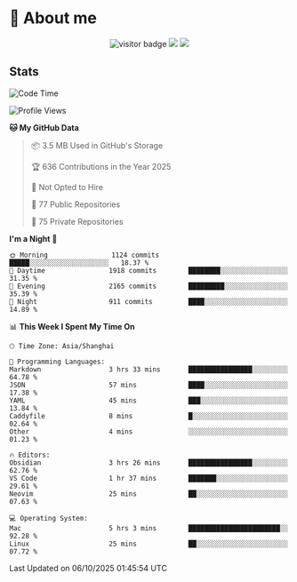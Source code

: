 <!-- ![](https://youpai.roccoshi.top/img/20200804214216.png) -->

# 🧐 About me
 
<p align="center">
<img src="https://visitor-badge.laobi.icu/badge?page_id=Lincest.Lincest&title=hits" alt="visitor badge"/>
<a href="mailto:imroccoshi@gmail.com"><img src="https://img.shields.io/badge/gmail-imroccoshi%40gmail.com-red"></a>
<a href="https://blog.roccoshi.top"><img src="https://img.shields.io/badge/blog-roccoshi-green"></a>
</p>

## Stats

<!--START_SECTION:waka-->
![Code Time](http://img.shields.io/badge/Code%20Time-2%2C807%20hrs%2031%20mins-blue)

![Profile Views](http://img.shields.io/badge/Profile%20Views-0-blue)

**🐱 My GitHub Data** 

> 📦 3.5 MB Used in GitHub's Storage 
 > 
> 🏆 636 Contributions in the Year 2025
 > 
> 🚫 Not Opted to Hire
 > 
> 📜 77 Public Repositories 
 > 
> 🔑 75 Private Repositories 
 > 
**I'm a Night 🦉** 

```text
🌞 Morning                1124 commits        █████░░░░░░░░░░░░░░░░░░░░   18.37 % 
🌆 Daytime                1918 commits        ████████░░░░░░░░░░░░░░░░░   31.35 % 
🌃 Evening                2165 commits        █████████░░░░░░░░░░░░░░░░   35.39 % 
🌙 Night                  911 commits         ████░░░░░░░░░░░░░░░░░░░░░   14.89 % 
```


📊 **This Week I Spent My Time On** 

```text
🕑︎ Time Zone: Asia/Shanghai

💬 Programming Languages: 
Markdown                 3 hrs 33 mins       ████████████████░░░░░░░░░   64.78 % 
JSON                     57 mins             ████░░░░░░░░░░░░░░░░░░░░░   17.38 % 
YAML                     45 mins             ███░░░░░░░░░░░░░░░░░░░░░░   13.84 % 
Caddyfile                8 mins              █░░░░░░░░░░░░░░░░░░░░░░░░   02.64 % 
Other                    4 mins              ░░░░░░░░░░░░░░░░░░░░░░░░░   01.23 % 

🔥 Editors: 
Obsidian                 3 hrs 26 mins       ████████████████░░░░░░░░░   62.76 % 
VS Code                  1 hr 37 mins        ███████░░░░░░░░░░░░░░░░░░   29.61 % 
Neovim                   25 mins             ██░░░░░░░░░░░░░░░░░░░░░░░   07.63 % 

💻 Operating System: 
Mac                      5 hrs 3 mins        ███████████████████████░░   92.28 % 
Linux                    25 mins             ██░░░░░░░░░░░░░░░░░░░░░░░   07.72 % 
```


 Last Updated on 06/10/2025 01:45:54 UTC
<!--END_SECTION:waka-->


